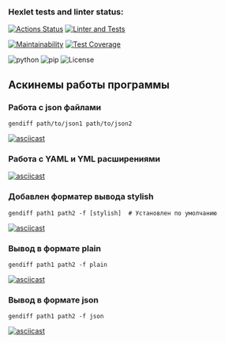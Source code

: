 ### Hexlet tests and linter status:
[![Actions Status](https://github.com/IzvekovWeb/python-project-lvl2/workflows/hexlet-check/badge.svg)](https://github.com/IzvekovWeb/python-project-lvl2/actions)
[![Linter and Tests](https://github.com/IzvekovWeb/python-project-lvl2/actions/workflows/Tests-check.yml/badge.svg)](https://github.com/IzvekovWeb/python-project-lvl2/actions/workflows/Tests-check.yml)

[![Maintainability](https://api.codeclimate.com/v1/badges/fe3922c0c400cd5bbc97/maintainability)](https://codeclimate.com/github/IzvekovWeb/python-project-lvl2/maintainability)
[![Test Coverage](https://api.codeclimate.com/v1/badges/fe3922c0c400cd5bbc97/test_coverage)](https://codeclimate.com/github/IzvekovWeb/python-project-lvl2/test_coverage)

![python](https://img.shields.io/badge/python-%3E%3D3.8-brightgreen)
![pip](https://img.shields.io/badge/pip-%3E%3D20-blue)
![License](https://img.shields.io/github/license/IzvekovWeb/python-project-lvl2) 



## Аскинемы работы программы

### Работа с json файлами

    gendiff path/to/json1 path/to/json2

[![asciicast](https://asciinema.org/a/cBUajBOWTmPeCDIT2lzCapGDu.svg)](https://asciinema.org/a/cBUajBOWTmPeCDIT2lzCapGDu)

### Работа с YAML и YML расширениями
[![asciicast](https://asciinema.org/a/e6UoXSFrqmqj2luGcummezRb4.svg)](https://asciinema.org/a/e6UoXSFrqmqj2luGcummezRb4)

### Добавлен форматер вывода stylish


    gendiff path1 path2 -f [stylish]  # Установлен по умолчанию


[![asciicast](https://asciinema.org/a/h9YJVuyzFWmPpLv5UUNjAsqCt.svg)](https://asciinema.org/a/h9YJVuyzFWmPpLv5UUNjAsqCt)

### Вывод в формате plain

    gendiff path1 path2 -f plain

[![asciicast](https://asciinema.org/a/bfOzVDwoRSybjqEObkt7JAPFa.svg)](https://asciinema.org/a/bfOzVDwoRSybjqEObkt7JAPFa)

### Вывод в формате json

    gendiff path1 path2 -f json

[![asciicast](https://asciinema.org/a/2U8KDvUfMwjJTW9CSrsMeQqM1.svg)](https://asciinema.org/a/2U8KDvUfMwjJTW9CSrsMeQqM1)
